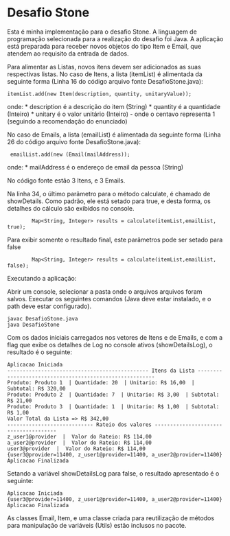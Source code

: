 # Desafio Stone

Esta é minha implementação para o desafio Stone.
A linguagem de programação selecionada para a realização do desafio foi Java.
A aplicação está preparada para receber novos objetos do tipo Item e Email, que atendem ao requisito da entrada de dados.

Para alimentar as Listas, novos itens devem ser adicionados as suas respectivas listas.
No caso de Itens, a lista (itemList) é alimentada da seguinte forma (Linha 16 do código arquivo fonte DesafioStone.java):
```
itemList.add(new Item(description, quantity, unitaryValue));
```
onde:
    * description é a descrição do item (String)
    * quantity é a quantidade (Inteiro)
    * unitary é o valor unitário (Inteiro) - onde o centavo representa 1 (seguindo a recomendação do enunciado)

No caso de Emails, a lista (emailList) é alimentada da seguinte forma (Linha 26 do código arquivo fonte DesafioStone.java):
```
 emailList.add(new (Email(mailAddress));
```
onde:
    * mailAddress é o endereço de email da pessoa (String)

No código fonte estão 3 Itens, e 3 Emails.

Na linha 34, o último parâmetro para o método calculate, é chamado de showDetails. Como padrão, ele está setado para true, e desta forma, os detalhes do cálculo são exibidos no console. 
```
        Map<String, Integer> results = calculate(itemList,emailList, true);
```
Para exibir somente o resultado final, este parâmetros pode ser setado para false
```
        Map<String, Integer> results = calculate(itemList,emailList, false);
```

Executando a aplicação:

Abrir um console, selecionar a pasta onde o arquivos arquivos foram salvos.
Executar os seguintes comandos (Java deve estar instalado, e o path deve estar configurado).

```
javac DesafioStone.java
java DesafioStone

```

Com os dados iniciais carregados nos vetores de Itens e de Emails, e com a flag que exibe os detalhes de Log no console ativos (showDetailsLog), o resultado é o seguinte:

```
Aplicacao Iniciada
---------------------------------------------- Itens da Lista --------------------------------------------------------
Produto: Produto 1  | Quantidade: 20  | Unitario: R$ 16,00  | Subtotal: R$ 320,00
Produto: Produto 2  | Quantidade: 7  | Unitario: R$ 3,00  | Subtotal: R$ 21,00
Produto: Produto 3  | Quantidade: 1  | Unitario: R$ 1,00  | Subtotal: R$ 1,00
Valor Total da Lista => R$ 342,00
---------------------------- Rateio dos valores --------------------------------------
z_user1@provider  |  Valor do Rateio: R$ 114,00
a_user2@provider  |  Valor do Rateio: R$ 114,00
user3@provider  |  Valor do Rateio: R$ 114,00
{user3@provider=11400, z_user1@provider=11400, a_user2@provider=11400}
Aplicacao Finalizada
```
Setando a variável showDetailsLog para false, o resultado apresentado é o seguinte:
```
Aplicacao Iniciada
{user3@provider=11400, z_user1@provider=11400, a_user2@provider=11400}
Aplicacao Finalizada
```

As classes Email, Item, e uma classe criada para reutilização de métodos para manipulação de variáveis (Utils) estão inclusos no pacote.
